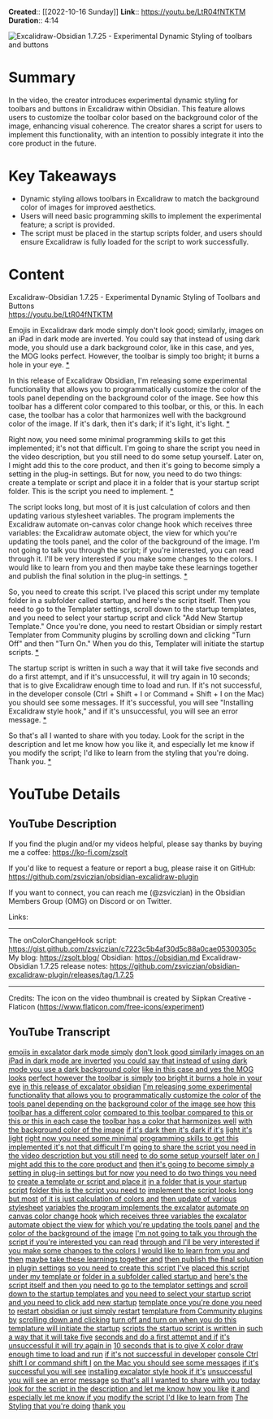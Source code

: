 **Created**:: [[2022-10-16 Sunday]]
**Link**:: https://youtu.be/LtR04fNTKTM
**Duration**:: 4:14

![Excalidraw-Obsidian 1.7.25 - Experimental Dynamic Styling of toolbars and buttons](https://youtu.be/LtR04fNTKTM)

# Summary
In the video, the creator introduces experimental dynamic styling for toolbars and buttons in Excalidraw within Obsidian. This feature allows users to customize the toolbar color based on the background color of the image, enhancing visual coherence. The creator shares a script for users to implement this functionality, with an intention to possibly integrate it into the core product in the future.

# Key Takeaways
- Dynamic styling allows toolbars in Excalidraw to match the background color of images for improved aesthetics.
- Users will need basic programming skills to implement the experimental feature; a script is provided.
- The script must be placed in the startup scripts folder, and users should ensure Excalidraw is fully loaded for the script to work successfully.

# Content
Excalidraw-Obsidian 1.7.25 - Experimental Dynamic Styling of Toolbars and Buttons  
https://youtu.be/LtR04fNTKTM  

Emojis in Excalidraw dark mode simply don't look good; similarly, images on an iPad in dark mode are inverted. You could say that instead of using dark mode, you should use a dark background color, like in this case, and yes, the MOG looks perfect. However, the toolbar is simply too bright; it burns a hole in your eye. [* ](https://youtu.be/LtR04fNTKTM?t=0)  

In this release of Excalidraw Obsidian, I'm releasing some experimental functionality that allows you to programmatically customize the color of the tools panel depending on the background color of the image. See how this toolbar has a different color compared to this toolbar, or this, or this. In each case, the toolbar has a color that harmonizes well with the background color of the image. If it's dark, then it's dark; if it's light, it's light. [* ](https://youtu.be/LtR04fNTKTM?t=25)  

Right now, you need some minimal programming skills to get this implemented; it's not that difficult. I'm going to share the script you need in the video description, but you still need to do some setup yourself. Later on, I might add this to the core product, and then it's going to become simply a setting in the plug-in settings. But for now, you need to do two things: create a template or script and place it in a folder that is your startup script folder. This is the script you need to implement. [* ](https://youtu.be/LtR04fNTKTM?t=61)  

The script looks long, but most of it is just calculation of colors and then updating various stylesheet variables. The program implements the Excalidraw automate on-canvas color change hook which receives three variables: the Excalidraw automate object, the view for which you're updating the tools panel, and the color of the background of the image. I'm not going to talk you through the script; if you're interested, you can read through it. I'll be very interested if you make some changes to the colors. I would like to learn from you and then maybe take these learnings together and publish the final solution in the plug-in settings. [* ](https://youtu.be/LtR04fNTKTM?t=109)  

So, you need to create this script. I've placed this script under my template folder in a subfolder called startup, and here's the script itself. Then you need to go to the Templater settings, scroll down to the startup templates, and you need to select your startup script and click "Add New Startup Template." Once you're done, you need to restart Obsidian or simply restart Templater from Community plugins by scrolling down and clicking "Turn Off" and then "Turn On." When you do this, Templater will initiate the startup scripts. [* ](https://youtu.be/LtR04fNTKTM?t=150)  

The startup script is written in such a way that it will take five seconds and do a first attempt, and if it's unsuccessful, it will try again in 10 seconds; that is to give Excalidraw enough time to load and run. If it's not successful, in the developer console (Ctrl + Shift + I or Command + Shift + I on the Mac) you should see some messages. If it's successful, you will see "Installing Excalidraw style hook," and if it's unsuccessful, you will see an error message. [* ](https://youtu.be/LtR04fNTKTM?t=202)  

So that's all I wanted to share with you today. Look for the script in the description and let me know how you like it, and especially let me know if you modify the script; I'd like to learn from the styling that you're doing. Thank you. [* ](https://youtu.be/LtR04fNTKTM?t=236)

# YouTube Details

## YouTube Description

If you find the plugin and/or my videos helpful, please say thanks by buying me a coffee: https://ko-fi.com/zsolt

If you'd like to request a feature or report a bug, please raise it on GitHub: https://github.com/zsviczian/obsidian-excalidraw-plugin

If you want to connect, you can reach me (@zsviczian) in the Obsidian Members Group (OMG) on Discord or on Twitter. 

Links: 

---------

The onColorChangeHook script: https://gist.github.com/zsviczian/c7223c5b4af30d5c88a0cae05300305c
My blog: https://zsolt.blog/ 
Obsidian: https://obsidian.md
Excalidraw-Obsidian 1.7.25 release notes: https://github.com/zsviczian/obsidian-excalidraw-plugin/releases/tag/1.7.25

---------

Credits: 
The icon on the video thumbnail is created by Siipkan Creative - Flaticon (https://www.flaticon.com/free-icons/experiment)

## YouTube Transcript

[emojis in excalator dark mode simply](https://youtu.be/LtR04fNTKTM?t=0) [don't look good similarly images on an](https://youtu.be/LtR04fNTKTM?t=3) [iPad in dark mode are inverted](https://youtu.be/LtR04fNTKTM?t=6) [you could say that instead of using dark](https://youtu.be/LtR04fNTKTM?t=9) [mode you use a dark background color](https://youtu.be/LtR04fNTKTM?t=11) [like in this case and yes the MOG looks](https://youtu.be/LtR04fNTKTM?t=14) [perfect however the toolbar is simply](https://youtu.be/LtR04fNTKTM?t=18) [too bright it burns a hole in your eye](https://youtu.be/LtR04fNTKTM?t=21) [in this release of excalator obsidian](https://youtu.be/LtR04fNTKTM?t=25) [I'm releasing some experimental](https://youtu.be/LtR04fNTKTM?t=28) [functionality that allows you to](https://youtu.be/LtR04fNTKTM?t=31) [programmatically customize the color of](https://youtu.be/LtR04fNTKTM?t=34) [the tools panel depending on the](https://youtu.be/LtR04fNTKTM?t=37) [background color of the image see how](https://youtu.be/LtR04fNTKTM?t=40) [this toolbar has a different color](https://youtu.be/LtR04fNTKTM?t=42) [compared to this toolbar compared to](https://youtu.be/LtR04fNTKTM?t=45) [this or this or this in each case the](https://youtu.be/LtR04fNTKTM?t=48) [toolbar has a color that harmonizes well](https://youtu.be/LtR04fNTKTM?t=52) [with the background color of the image](https://youtu.be/LtR04fNTKTM?t=55) [if it's dark then it's dark if it's](https://youtu.be/LtR04fNTKTM?t=57) [light it's light](https://youtu.be/LtR04fNTKTM?t=60) [right now you need some minimal](https://youtu.be/LtR04fNTKTM?t=61) [programming skills to get this](https://youtu.be/LtR04fNTKTM?t=64) [implemented it's not that difficult I'm](https://youtu.be/LtR04fNTKTM?t=66) [going to share the script you need in](https://youtu.be/LtR04fNTKTM?t=69) [the video description but you still need](https://youtu.be/LtR04fNTKTM?t=72) [to do some setup yourself later on I](https://youtu.be/LtR04fNTKTM?t=74) [might add this to the core product and](https://youtu.be/LtR04fNTKTM?t=78) [then it's going to become simply a](https://youtu.be/LtR04fNTKTM?t=80) [setting in plug-in settings but for now](https://youtu.be/LtR04fNTKTM?t=82) [you need to do two things you need to](https://youtu.be/LtR04fNTKTM?t=85) [create a template or script and place it](https://youtu.be/LtR04fNTKTM?t=88) [in a folder that is your startup script](https://youtu.be/LtR04fNTKTM?t=92) [folder this is the script you need to](https://youtu.be/LtR04fNTKTM?t=95) [implement the script looks long but most](https://youtu.be/LtR04fNTKTM?t=98) [of it is just calculation of colors and](https://youtu.be/LtR04fNTKTM?t=101) [then update of various stylesheet](https://youtu.be/LtR04fNTKTM?t=105) [variables](https://youtu.be/LtR04fNTKTM?t=108) [the program implements the excalator](https://youtu.be/LtR04fNTKTM?t=109) [automate on canvas color change hook](https://youtu.be/LtR04fNTKTM?t=113) [which receives three variables the](https://youtu.be/LtR04fNTKTM?t=116) [excalator automate object the view for](https://youtu.be/LtR04fNTKTM?t=119) [which you're updating the tools panel](https://youtu.be/LtR04fNTKTM?t=122) [and the color of the background of the](https://youtu.be/LtR04fNTKTM?t=125) [image](https://youtu.be/LtR04fNTKTM?t=129) [I'm not going to talk you through the](https://youtu.be/LtR04fNTKTM?t=130) [script if you're interested you can read](https://youtu.be/LtR04fNTKTM?t=132) [through and I'll be very interested if](https://youtu.be/LtR04fNTKTM?t=134) [you make some changes to the colors I](https://youtu.be/LtR04fNTKTM?t=137) [would like to learn from you and then](https://youtu.be/LtR04fNTKTM?t=140) [maybe take these learnings together and](https://youtu.be/LtR04fNTKTM?t=143) [then publish the final solution in](https://youtu.be/LtR04fNTKTM?t=146) [plugin settings](https://youtu.be/LtR04fNTKTM?t=149) [so you need to create this script I've](https://youtu.be/LtR04fNTKTM?t=150) [placed this script under my template or](https://youtu.be/LtR04fNTKTM?t=153) [folder in a subfolder called startup and](https://youtu.be/LtR04fNTKTM?t=155) [here's the script itself and then you](https://youtu.be/LtR04fNTKTM?t=160) [need to go to the templator settings and](https://youtu.be/LtR04fNTKTM?t=163) [scroll down to the startup templates and](https://youtu.be/LtR04fNTKTM?t=166) [you need to select your startup script](https://youtu.be/LtR04fNTKTM?t=170) [and you need to click add new startup](https://youtu.be/LtR04fNTKTM?t=173) [template once you're done you need to](https://youtu.be/LtR04fNTKTM?t=177) [restart obsidian or just simply restart](https://youtu.be/LtR04fNTKTM?t=180) [templature from Community plugins by](https://youtu.be/LtR04fNTKTM?t=183) [scrolling down and clicking](https://youtu.be/LtR04fNTKTM?t=186) [turn off and turn on when you do this](https://youtu.be/LtR04fNTKTM?t=191) [templature will initiate the startup](https://youtu.be/LtR04fNTKTM?t=194) [scripts the startup script is written in](https://youtu.be/LtR04fNTKTM?t=197) [such a way that it will take five](https://youtu.be/LtR04fNTKTM?t=202) [seconds and do a first attempt and if](https://youtu.be/LtR04fNTKTM?t=205) [it's unsuccessful it will try again in](https://youtu.be/LtR04fNTKTM?t=208) [10 seconds that is to give X color draw](https://youtu.be/LtR04fNTKTM?t=211) [enough time to load and run](https://youtu.be/LtR04fNTKTM?t=215) [if it's not successful in developer](https://youtu.be/LtR04fNTKTM?t=218) [console Ctrl shift I or command shift I](https://youtu.be/LtR04fNTKTM?t=221) [on the Mac you should see some messages](https://youtu.be/LtR04fNTKTM?t=225) [if it's successful you will see](https://youtu.be/LtR04fNTKTM?t=228) [installing excalator style hook if it's](https://youtu.be/LtR04fNTKTM?t=230) [unsuccessful you will see an error](https://youtu.be/LtR04fNTKTM?t=233) [message](https://youtu.be/LtR04fNTKTM?t=235) [so that's all I wanted to share with you](https://youtu.be/LtR04fNTKTM?t=236) [today look for the script in the](https://youtu.be/LtR04fNTKTM?t=239) [description and let me know how you like](https://youtu.be/LtR04fNTKTM?t=241) [it and especially let me know if you](https://youtu.be/LtR04fNTKTM?t=245) [modify the script I'd like to learn from](https://youtu.be/LtR04fNTKTM?t=247) [The Styling that you're doing](https://youtu.be/LtR04fNTKTM?t=250) [thank you](https://youtu.be/LtR04fNTKTM?t=252) 

